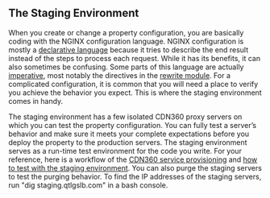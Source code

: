 ## The Staging Environment

When you create or change a property configuration, you are basically coding with the NGINX configuration language. NGINX configuration is mostly a [declarative language](https://tylermcginnis.com/imperative-vs-declarative-programming/) because it tries to describe the end result instead of the steps to process each request. While it has its benefits, it can also sometimes be confusing. Some parts of this language are actually [imperative](https://tylermcginnis.com/imperative-vs-declarative-programming/), most notably the directives in the [rewrite module](http://nginx.org/en/docs/http/ngx_http_rewrite_module.html). For a complicated configuration, it is common that you will need a place to verify you achieve the behavior you expect. This is where the staging environment comes in handy. 

The staging environment has a few isolated CDN360 proxy servers on which you can test the property configuration. You can fully test a server’s behavior and make sure it meets your complete expectations before you deploy the property to the production servers. The staging environment serves as a run-time test environment for the code you write. For your reference, here is a workflow of the [CDN360 service provisioning](</docs/getting-started.md#quick-start>) and [how to test with the staging environment](</docs/portal/edge-configurations/testing-property.md#testing-property-in-staging>). You can also purge the staging servers to test the purging behavior. To find the IP addresses of the staging servers, run "dig staging.qtlgslb.com" in a bash console.
